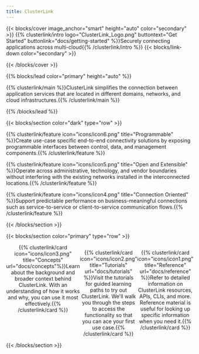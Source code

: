 ```yaml
---
title: ClusterLink
---
```


{{< blocks/cover image_anchor="smart" height="auto" color="secondary" >}}
 {{% clusterlink/intro logo="ClusterLink_Logo.png" buttontext="Get Started" buttonlink="docs/getting-started" %}}Securely connecting<br />applications across multi-cloud{{% /clusterlink/intro %}}
 {{< blocks/link-down color="secondary" >}}

{{< /blocks/cover >}}


{{% blocks/lead color="primary" height="auto" %}}

{{% clusterlink/main %}}ClusterLink simplifies the connection between application services that are located in different domains, networks, and cloud infrastructures.{{% /clusterlink/main %}}

{{% /blocks/lead %}}

{{< blocks/section color="dark" type="row" >}}

{{% clusterlink/feature icon="icons/icon6.png" title="Programmable" %}}Create use-case specific end-to-end connectivity solutions by exposing programmable interfaces between control, data, and management components.{{% /clusterlink/feature %}}

{{% clusterlink/feature icon="icons/icon5.png" title="Open and Extensible" %}}Operate across administrative, technology, and vendor boundaries without interfering with the existing networks installed in the interconnected locations.{{% /clusterlink/feature %}}

{{% clusterlink/feature icon="icons/icon4.png" title="Connection Oriented" %}}Support predictable performance on business-meaningful connections such as service-to-service or client-to-service communication flows.{{% /clusterlink/feature %}}

{{< /blocks/section >}}

{{< blocks/section color="primary" type="row" >}}
<div width="100%" align="center" style="display: flex; background-image: url('backgrounds/section4.jpg'); background-size: 100%; <!--border-style: solid;-->">
{{% clusterlink/card icon="icons/icon3.png" title="Concepts" url="docs/concepts"%}}Learn about the background and broader context behind ClusterLink. With an understanding of how it works and why, you can use it most effectively.{{% /clusterlink/card %}}

{{% clusterlink/card icon="icons/icon2.png" title="Tutorials" url="docs/tutorials" %}}Visit the tutorials for guided learning paths to try out ClusterLink. We'll walk you through the steps to access the functionality so that you can ace your first use case.{{% /clusterlink/card %}}

{{% clusterlink/card icon="icons/icon1.png" title="Reference" url="docs/reference" %}}Refer to detailed information on ClusterLink resources, APIs, CLIs, and more. Reference material is useful for looking up specific information when you need it.{{% /clusterlink/card %}}
</div>
{{< /blocks/section >}}
